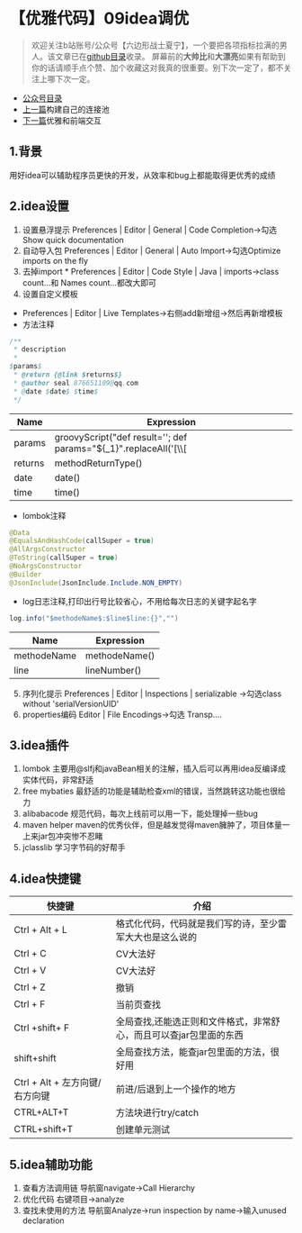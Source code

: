 # 【优雅代码】09idea调优
> 欢迎关注b站账号/公众号【六边形战士夏宁】，一个要把各项指标拉满的男人。该文章已在[github目录](https://github.com/edanlx/SealBook)收录。
屏幕前的**大帅比**和**大漂亮**如果有帮助到你的话请顺手点个赞、加个收藏这对我真的很重要。别下次一定了，都不关注上哪下次一定。
* [公众号目录](https://gitee.com/seal_li/SealBook/catalogue/wechat.md)
* [上一篇](./08commonPool.md)构建自己的连接池
* [下一篇](./10front.md)优雅和前端交互

## 1.背景
用好idea可以辅助程序员更快的开发，从效率和bug上都能取得更优秀的成绩
## 2.idea设置
1. 设置悬浮提示
Preferences | Editor | General | Code Completion->勾选Show quick documentation
2. 自动导入包
Preferences | Editor | General | Auto Import->勾选Optimize imports on the fly
3. 去掉import *
Preferences | Editor | Code Style | Java | imports->class count...和 Names count...都改大即可
4. 设置自定义模板
* Preferences | Editor | Live Templates->右侧add新增组->然后再新增模板
* 方法注释
```java
/**
 * description
 * 
$params$
 * @return {@link $returns$}
 * @author seal 876651109@qq.com
 * @date $date$ $time$
 */
```
|Name|Expression|
|--|--|
|params|groovyScript("def result=''; def params=\"${_1}\".replaceAll('[\\\\[|\\\\]|\\\\s]', '').split(',').toList(); for(i = 0; i < params.size(); i++) {result+=' * @param ' + params[i] + ((i < params.size() - 1) ? '\\r\\n' : '')}; return result", methodParameters())|
|returns|methodReturnType()|
|date|date()|
|time|time()|
* lombok注释
```java
@Data
@EqualsAndHashCode(callSuper = true)
@AllArgsConstructor
@ToString(callSuper = true)
@NoArgsConstructor
@Builder
@JsonInclude(JsonInclude.Include.NON_EMPTY)
```
* log日志注释,打印出行号比较省心，不用给每次日志的关键字起名字
```java
log.info("$methodeName$:$line$line:{}","")
```
|Name|Expression|
|--|--|
|methodeName|methodeName()|
|line|lineNumber()|
5. 序列化提示 
Preferences | Editor | Inspections | serializable ->勾选class without 'serialVersionUID'
6. properties编码
Editor | File Encodings->勾选 Transp....
## 3.idea插件
1. lombok
主要用@slfj和javaBean相关的注解，插入后可以再用idea反编译成实体代码，非常舒适
2. free mybaties
最舒适的功能是辅助检查xml的错误，当然跳转这功能也很给力
3. alibabacode
规范代码，每次上线前可以用一下，能处理掉一些bug
4. maven helper
maven的优秀伙伴，但是越发觉得maven臃肿了，项目体量一上来jar包冲突惨不忍睹
5. jclasslib
学习字节码的好帮手

## 4.idea快捷键
|快捷键|介绍|
|--|--|
|Ctrl + Alt + L|格式化代码，代码就是我们写的诗，至少雷军大大也是这么说的|
|Ctrl + C|CV大法好|
|Ctrl + V|CV大法好|
|Ctrl + Z|撤销|
|Ctrl + F|当前页查找|
|Ctrl +shift+ F|全局查找,还能选正则和文件格式，非常舒心，而且可以查jar包里面的东西|
|shift+shift|全局查找方法，能查jar包里面的方法，很好用|
|Ctrl + Alt + 左方向键/右方向键|前进/后退到上一个操作的地方|
|CTRL+ALT+T|方法块进行try/catch|
|CTRL+shift+T|创建单元测试|
## 5.idea辅助功能
1. 查看方法调用链
导航窗navigate->Call Hierarchy
2. 优化代码
右键项目->analyze
3. 查找未使用的方法
导航窗Analyze->run inspection by name->输入unused declaration
